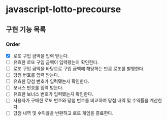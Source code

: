 # javascript-lotto-precourse

## 구현 기능 목록

### Order

- [x] 로또 구입 금액을 입력 받는다.
- [ ] 유효한 로또 구입 금액이 입력됐는지 확인한다.
- [ ] 로또 구입 금액을 바탕으로 구입 금액에 해당하는 만큼 로또를 발행한다.
- [ ] 당첨 번호를 입력 받는다.
- [ ] 유효한 당첨 번호가 입력됐는지 확인한다.
- [ ] 보너스 번호를 입력 받는다.
- [ ] 유효한 보너스 번호가 입력됐는지 확인한다.
- [ ] 사용자가 구매한 로또 번호와 당첨 번호를 비교하여 당첨 내역 및 수익률을 계산한다.
- [ ] 당첨 내역 및 수익률을 반환하고 로또 게임을 종료한다.
